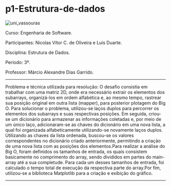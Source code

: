# p1-Estrutura-de-dados

![uni_vassouras](https://user-images.githubusercontent.com/118143111/228887189-207ea6c6-72aa-4c50-bf97-80c65b7038e9.png)

Curso: Engenharia de Software.

Participantes: Nicolas Vítor C. de Oliveira e Luís Duarte.

Disciplina: Estrutura de Dados.

Período: 3º.

Professor: Márcio Alexandre Dias Garrido.

------------------------------------------------------

Problema e técnica utilizada para resolução:
O desafio consistia em trabalhar com uma matriz 2D, onde era necessário extrair os elementos dos subarrays, organizá-los em ordem alfabética e, ao mesmo tempo, rastrear sua posição original em outra lista (mapper), para posterior plotagem do Big O. Para solucionar o problema, utilizou-se laços duplos para percorrer os elementos dos subarrays e suas respectivas posições. Em seguida, criou-se um dicionário para armazenar as informações coletadas e, por meio de um único laço, adicionaram-se as chaves do dicionário em uma nova lista, a qual foi organizada alfabeticamente utilizando-se novamente laços duplos. Utilizando as chaves da lista ordenada, buscou-se os valores correspondentes no dicionário criado anteriormente, permitindo a criação de uma nova lista com as posições dos elementos.Para realizar a análise do Big O, foram definidos os tamanhos de entrada, os quais consistem basicamente no comprimento do array, sendo divididos em partes do main-array até a sua completude. Para cada um desses tamanhos de entrada, foi calculado o tempo total de execução da respectiva parte do array.Por fim, utilizou-se a biblioteca Matplotlib para a criação e exibição do gráfico.


------------------------------------------------------
